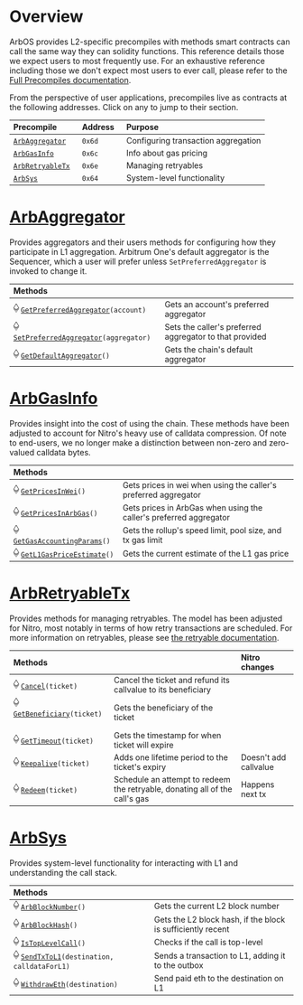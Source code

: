# Overview
ArbOS provides L2-specific precompiles with methods smart contracts can call the same way they can solidity functions. This reference details those we expect users to most frequently use. For an exhaustive reference including those we don't expect most users to ever call, please refer to the [Full Precompiles documentation](Precompiles.md).

From the perspective of user applications, precompiles live as contracts at the following addresses. Click on any to jump to their section.

| Precompile                                 | Address &nbsp; | Purpose                             |
|:-------------------------------------------|:---------------|:------------------------------------|
| [`ArbAggregator`](#ArbAggregator)          | `0x6d`         | Configuring transaction aggregation |
| [`ArbGasInfo`](#ArbGasInfo)                | `0x6c`         | Info about gas pricing              |
| [`ArbRetryableTx`](#ArbRetryableTx) &nbsp; | `0x6e`         | Managing retryables                 |
| [`ArbSys`](#ArbSys)                        | `0x64`         | System-level functionality          |

[ArbAggregator_link]: https://github.com/OffchainLabs/nitro/blob/master/precompiles/ArbAddressTable.go
[ArbGasInfo_link]: https://github.com/OffchainLabs/nitro/blob/master/precompiles/ArbGasInfo.go
[ArbRetryableTx_link]: https://github.com/OffchainLabs/nitro/blob/master/precompiles/ArbRetryableTx.go
[ArbSys_link]: https://github.com/OffchainLabs/nitro/blob/master/precompiles/ArbSys.go

# [ArbAggregator][ArbAggregator_link]<a name=ArbAggregator></a>
Provides aggregators and their users methods for configuring how they participate in L1 aggregation. Arbitrum One's default aggregator is the Sequencer, which a user will prefer unless `SetPreferredAggregator` is invoked to change it.

| Methods                                                                              |                                                         |
|:-------------------------------------------------------------------------------------|:--------------------------------------------------------|
| [<img src=e.png height=16>][As0] [`GetPreferredAggregator`][A0]`(account)`           | Gets an account's preferred aggregator                  |
| [<img src=e.png height=16>][As1] [`SetPreferredAggregator`][A1]`(aggregator)` &nbsp; | Sets the caller's preferred aggregator to that provided |
| [<img src=e.png height=16>][As2] [`GetDefaultAggregator`][A2]`()`                    | Gets the chain's default aggregator                     |

[A0]: https://github.com/OffchainLabs/nitro/blob/f11ba39cf91ee1fe1b5f6b67e8386e5efd147667/precompiles/ArbAggregator.go#L21
[A1]: https://github.com/OffchainLabs/nitro/blob/f11ba39cf91ee1fe1b5f6b67e8386e5efd147667/precompiles/ArbAggregator.go#L26
[A2]: https://github.com/OffchainLabs/nitro/blob/f11ba39cf91ee1fe1b5f6b67e8386e5efd147667/precompiles/ArbAggregator.go#L31

[As0]: https://github.com/OffchainLabs/nitro/blob/f11ba39cf91ee1fe1b5f6b67e8386e5efd147667/solgen/src/precompiles/ArbAggregator.sol#L7
[As1]: https://github.com/OffchainLabs/nitro/blob/f11ba39cf91ee1fe1b5f6b67e8386e5efd147667/solgen/src/precompiles/ArbAggregator.sol#L11
[As2]: https://github.com/OffchainLabs/nitro/blob/f11ba39cf91ee1fe1b5f6b67e8386e5efd147667/solgen/src/precompiles/ArbAggregator.sol#L14


# [ArbGasInfo][ArbGasInfo_link]<a name=ArbGasInfo></a>
Provides insight into the cost of using the chain. These methods have been adjusted to account for Nitro's heavy use of calldata compression. Of note to end-users, we no longer make a distinction between non-zero and zero-valued calldata bytes.

| Methods                                                               |                                                                    |
|:----------------------------------------------------------------------|:-------------------------------------------------------------------|
| [<img src=e.png height=16>][GIs1] [`GetPricesInWei`][GI1]`()`         | Gets prices in wei when using the caller's preferred aggregator    |
| [<img src=e.png height=16>][GIs3] [`GetPricesInArbGas`][GI3]`()`      | Gets prices in ArbGas when using the caller's preferred aggregator |
| [<img src=e.png height=16>][GIs4] [`GetGasAccountingParams`][GI4]`()` | Gets the rollup's speed limit, pool size, and tx gas limit         |
| [<img src=e.png height=16>][GIs5] [`GetL1GasPriceEstimate`][GI5]`()`  | Gets the current estimate of the L1 gas price                      |
[GI1]: https://github.com/OffchainLabs/nitro/blob/f11ba39cf91ee1fe1b5f6b67e8386e5efd147667/precompiles/ArbGasInfo.go#L61
[GI3]: https://github.com/OffchainLabs/nitro/blob/f11ba39cf91ee1fe1b5f6b67e8386e5efd147667/precompiles/ArbGasInfo.go#L94
[GI4]: https://github.com/OffchainLabs/nitro/blob/f11ba39cf91ee1fe1b5f6b67e8386e5efd147667/precompiles/ArbGasInfo.go#L103
[GI5]: https://github.com/OffchainLabs/nitro/blob/f11ba39cf91ee1fe1b5f6b67e8386e5efd147667/precompiles/ArbGasInfo.go#L112

[GIs1]: https://github.com/OffchainLabs/nitro/blob/f11ba39cf91ee1fe1b5f6b67e8386e5efd147667/solgen/src/precompiles/ArbGasInfo.sol#L17
[GIs3]: https://github.com/OffchainLabs/nitro/blob/f11ba39cf91ee1fe1b5f6b67e8386e5efd147667/solgen/src/precompiles/ArbGasInfo.sol#L25
[GIs4]: https://github.com/OffchainLabs/nitro/blob/f11ba39cf91ee1fe1b5f6b67e8386e5efd147667/solgen/src/precompiles/ArbGasInfo.sol#L28
[GIs5]: https://github.com/OffchainLabs/nitro/blob/f11ba39cf91ee1fe1b5f6b67e8386e5efd147667/solgen/src/precompiles/ArbGasInfo.sol#L31

# [ArbRetryableTx][ArbRetryableTx_link]<a name=ArbRetryableTx></a>
Provides methods for managing retryables. The model has been adjusted for Nitro, most notably in terms of how retry transactions are scheduled. For more information on retryables, please see [the retryable documentation](ArbOS.md#Retryables).


| Methods                                                                    |                                                                                    | Nitro changes         |
|:---------------------------------------------------------------------------|:-----------------------------------------------------------------------------------|:----------------------|
| [<img src=e.png height=16>][RTs0] [`Cancel`][RT0]`(ticket)`                | Cancel the ticket and refund its callvalue to its beneficiary                      |                       |
| [<img src=e.png height=16>][RTs1] [`GetBeneficiary`][RT1]`(ticket)` &nbsp; | Gets the beneficiary of the ticket                                                 |                       |
| [<img src=e.png height=16>][RTs3] [`GetTimeout`][RT3]`(ticket)`            | Gets the timestamp for when ticket will expire                                     |                       |
| [<img src=e.png height=16>][RTs4] [`Keepalive`][RT4]`(ticket)`             | Adds one lifetime period to the ticket's expiry                                    | Doesn't add callvalue |
| [<img src=e.png height=16>][RTs5] [`Redeem`][RT5]`(ticket)`                | Schedule an attempt to redeem the retryable, donating all of the call's gas &nbsp; | Happens next tx       |

[RT0]: https://github.com/OffchainLabs/nitro/blob/f11ba39cf91ee1fe1b5f6b67e8386e5efd147667/precompiles/ArbRetryableTx.go#L178
[RT1]: https://github.com/OffchainLabs/nitro/blob/f11ba39cf91ee1fe1b5f6b67e8386e5efd147667/precompiles/ArbRetryableTx.go#L165
[RT3]: https://github.com/OffchainLabs/nitro/blob/f11ba39cf91ee1fe1b5f6b67e8386e5efd147667/precompiles/ArbRetryableTx.go#L109
[RT4]: https://github.com/OffchainLabs/nitro/blob/f11ba39cf91ee1fe1b5f6b67e8386e5efd147667/precompiles/ArbRetryableTx.go#L126
[RT5]: https://github.com/OffchainLabs/nitro/blob/f11ba39cf91ee1fe1b5f6b67e8386e5efd147667/precompiles/ArbRetryableTx.go#L33

[RTs0]: https://github.com/OffchainLabs/nitro/blob/f11ba39cf91ee1fe1b5f6b67e8386e5efd147667/solgen/src/precompiles/ArbRetryableTx.sol#L53
[RTs1]: https://github.com/OffchainLabs/nitro/blob/f11ba39cf91ee1fe1b5f6b67e8386e5efd147667/solgen/src/precompiles/ArbRetryableTx.sol#L46
[RTs3]: https://github.com/OffchainLabs/nitro/blob/f11ba39cf91ee1fe1b5f6b67e8386e5efd147667/solgen/src/precompiles/ArbRetryableTx.sol#L28
[RTs4]: https://github.com/OffchainLabs/nitro/blob/f11ba39cf91ee1fe1b5f6b67e8386e5efd147667/solgen/src/precompiles/ArbRetryableTx.sol#L38
[RTs5]: https://github.com/OffchainLabs/nitro/blob/f11ba39cf91ee1fe1b5f6b67e8386e5efd147667/solgen/src/precompiles/ArbRetryableTx.sol#L15

# [ArbSys][ArbSys_link]<a name=ArbSys></a>
Provides system-level functionality for interacting with L1 and understanding the call stack.

| Methods                                                                           |                                                             |
|:----------------------------------------------------------------------------------|:------------------------------------------------------------|
| [<img src=e.png height=16>][Ss0] [`ArbBlockNumber`][S0]`()`                       | Gets the current L2 block number                            |
| [<img src=e.png height=16>][Ss1] [`ArbBlockHash`][S1]`()`                         | Gets the L2 block hash, if the block is sufficiently recent |
| [<img src=e.png height=16>][Ss5] [`IsTopLevelCall`][S5]`()`                       | Checks if the call is top-level                             |
| [<img src=e.png height=16>][Ss9] [`SendTxToL1`][S9]`(destination, calldataForL1)` | Sends a transaction to L1, adding it to the outbox          |
| [<img src=e.png height=16>][Ss11] [`WithdrawEth`][S11]`(destination)`             | Send paid eth to the destination on L1                      |

[S0]: https://github.com/OffchainLabs/nitro/blob/f11ba39cf91ee1fe1b5f6b67e8386e5efd147667/precompiles/ArbSys.go#L30
[S1]: https://github.com/OffchainLabs/nitro/blob/f11ba39cf91ee1fe1b5f6b67e8386e5efd147667/precompiles/ArbSys.go#L35
[S5]: https://github.com/OffchainLabs/nitro/blob/f11ba39cf91ee1fe1b5f6b67e8386e5efd147667/precompiles/ArbSys.go#L66
[S9]: https://github.com/OffchainLabs/nitro/blob/f11ba39cf91ee1fe1b5f6b67e8386e5efd147667/precompiles/ArbSys.go#L98
[S11]: https://github.com/OffchainLabs/nitro/blob/f11ba39cf91ee1fe1b5f6b67e8386e5efd147667/precompiles/ArbSys.go#L172

[Ss0]: https://github.com/OffchainLabs/nitro/blob/f11ba39cf91ee1fe1b5f6b67e8386e5efd147667/solgen/src/precompiles/ArbSys.sol#L27
[Ss1]: https://github.com/OffchainLabs/nitro/blob/f11ba39cf91ee1fe1b5f6b67e8386e5efd147667/solgen/src/precompiles/ArbSys.sol#L33
[Ss5]: https://github.com/OffchainLabs/nitro/blob/f11ba39cf91ee1fe1b5f6b67e8386e5efd147667/solgen/src/precompiles/ArbSys.sol#L57
[Ss9]: https://github.com/OffchainLabs/nitro/blob/f11ba39cf91ee1fe1b5f6b67e8386e5efd147667/solgen/src/precompiles/ArbSys.sol#L93
[Ss11]: https://github.com/OffchainLabs/nitro/blob/f11ba39cf91ee1fe1b5f6b67e8386e5efd147667/solgen/src/precompiles/ArbSys.sol#L85
